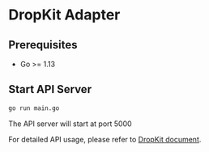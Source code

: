 # DropKit Adapter

## Prerequisites

- Go >= 1.13

## Start API Server

```bash
go run main.go
```

The API server will start at port 5000

For detailed API usage, please refer to [DropKit document](https://github.com/DropKit/Documents).